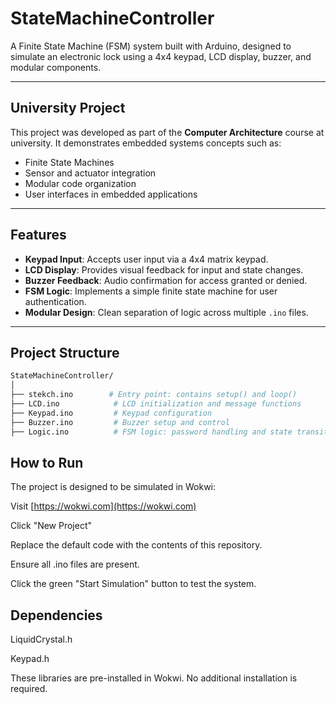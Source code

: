 # StateMachineController

A Finite State Machine (FSM) system built with Arduino, designed to simulate an electronic lock using a 4x4 keypad, LCD display, buzzer, and modular components.

---

## University Project

This project was developed as part of the **Computer Architecture** course at university. It demonstrates embedded systems concepts such as:

- Finite State Machines
- Sensor and actuator integration
- Modular code organization
- User interfaces in embedded applications

---

## Features

- **Keypad Input**: Accepts user input via a 4x4 matrix keypad.
- **LCD Display**: Provides visual feedback for input and state changes.
- **Buzzer Feedback**: Audio confirmation for access granted or denied.
- **FSM Logic**: Implements a simple finite state machine for user authentication.
- **Modular Design**: Clean separation of logic across multiple `.ino` files.

---

## Project Structure

```bash
StateMachineController/
│
├── stekch.ino        # Entry point: contains setup() and loop()
├── LCD.ino            # LCD initialization and message functions
├── Keypad.ino         # Keypad configuration
├── Buzzer.ino         # Buzzer setup and control
├── Logic.ino          # FSM logic: password handling and state transitions
```
## How to Run
The project is designed to be simulated in Wokwi:

Visit [https://wokwi.com](https://wokwi.com)

Click "New Project"

Replace the default code with the contents of this repository.

Ensure all .ino files are present.

Click the green "Start Simulation" button to test the system.

## Dependencies
LiquidCrystal.h

Keypad.h

These libraries are pre-installed in Wokwi. No additional installation is required.

